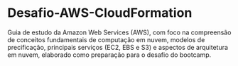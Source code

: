 # Desafio-AWS-CloudFormation
Guia de estudo da Amazon Web Services (AWS), com foco na compreensão de conceitos fundamentais de computação em nuvem, modelos de precificação, principais serviços (EC2, EBS e S3) e aspectos de arquitetura em nuvem, elaborado como preparação para o desafio do bootcamp.
